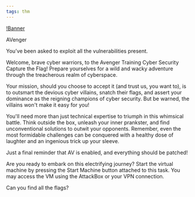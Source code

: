 ```yaml
---
tags: thm
---
```


[!Banner](../uploads/avenger.png)

AVenger

You’ve been asked to exploit all the vulnerabilities present.

Welcome, brave cyber warriors, to the Avenger Training Cyber Security Capture the Flag! Prepare yourselves for a wild and wacky adventure through the treacherous realm of cyberspace.

Your mission, should you choose to accept it (and trust us, you want to), is to outsmart the devious cyber villains, snatch their flags, and assert your dominance as the reigning champions of cyber security. But be warned, the villains won't make it easy for you! 

You'll need more than just technical expertise to triumph in this whimsical battle. Think outside the box, unleash your inner prankster, and find unconventional solutions to outwit your opponents. Remember, even the most formidable challenges can be conquered with a healthy dose of laughter and an ingenious trick up your sleeve.

Just a final reminder that AV is enabled, and everything should be patched!

Are you ready to embark on this electrifying journey? Start the virtual machine by pressing the Start Machine button attached to this task. You may access the VM using the AttackBox or your VPN connection. 

Can you find all the flags?